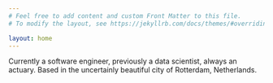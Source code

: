```yaml
---
# Feel free to add content and custom Front Matter to this file.
# To modify the layout, see https://jekyllrb.com/docs/themes/#overriding-theme-defaults

layout: home
---
```


Currently a software engineer, previously a data scientist, always an actuary.
Based in the uncertainly beautiful city of Rotterdam, Netherlands.

